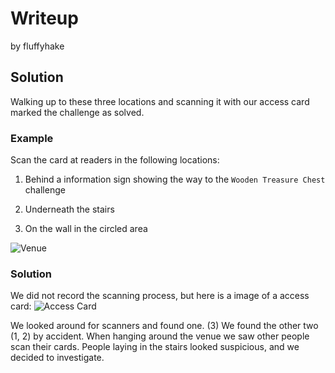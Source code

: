 # Writeup
by fluffyhake

## Solution

Walking up to these three locations and scanning it with our access card marked the challenge as solved.



### Example

Scan the card at readers in the following locations:

1. Behind a information sign showing the way to the `Wooden Treasure Chest` challenge

2. Underneath the stairs 

3. On the wall in the circled area


![Venue](locations.png)
### Solution
We did not record the scanning process, but here is a image of a access card:
![Access Card](access_card.png)


We looked around for scanners and found one. (3)
We found the other two (1, 2) by accident. When hanging around the venue we saw other people scan their cards. People laying in the stairs looked suspicious, and we decided to investigate.